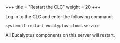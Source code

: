 +++
title = "Restart the CLC"
weight = 20
+++

Log in to the CLC and enter the following command: 

    systemctl restart eucalyptus-cloud.service

All Eucalyptus components on this server will restart. 
